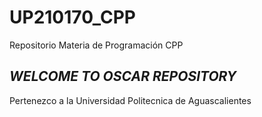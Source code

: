 # UP210170_CPP
Repositorio Materia de Programación CPP

## _WELCOME TO OSCAR REPOSITORY_

Pertenezco a la Universidad Politecnica de Aguascalientes
